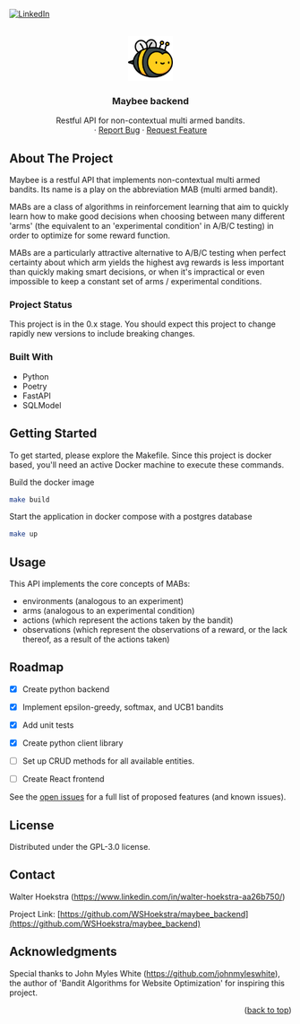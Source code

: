 <a id="readme-top"></a>

<!-- PROJECT SHIELDS -->
[![LinkedIn][linkedin-shield]][linkedin-url]


<!-- PROJECT LOGO -->
<br />
<div align="center">
  <a href="https://github.com/WSHoekstra/maybee_backend">  
  <img src="images/bee.png" alt="Logo" width="80" height="80" title="Bee icons created by Freepik - Flaticon">
  </a>

  <h3 align="center">Maybee backend</h3>

  <p align="center">
    Restful API for non-contextual multi armed bandits.
    <br />
    ·
    <a href="https://github.com/WSHoekstra/maybee_backend/issues/new?labels=bug&template=bug-report---.md">Report Bug</a>
    ·
    <a href="https://github.com/WSHoekstra/maybee_backend/issues/new?labels=enhancement&template=feature-request---.md">Request Feature</a>
  </p>
</div>


<!-- ABOUT THE PROJECT -->
## About The Project
Maybee is a restful API that implements non-contextual multi armed bandits.
Its name is a play on the abbreviation MAB (multi armed bandit).

MABs are a class of algorithms in reinforcement learning that aim to quickly learn how to make good decisions when choosing between many different 'arms' (the equivalent to an 'experimental condition' in A/B/C testing) in order to optimize for some reward function. 

MABs are a particularly attractive alternative to A/B/C testing when perfect certainty about which arm yields the highest avg rewards is less important than quickly making smart decisions, or when it's impractical or even impossible to keep a constant set of arms / experimental conditions.


<!-- PROJECT STATUS -->
### Project Status
This project is in the 0.x stage.
You should expect this project to change rapidly new versions to include breaking changes.


### Built With
* Python
* Poetry
* FastAPI
* SQLModel


<!-- GETTING STARTED -->
## Getting Started

To get started, please explore the Makefile.
Since this project is docker based, you'll need an active Docker machine to execute these commands. 

Build the docker image
```sh
make build
```

Start the application in docker compose with a postgres database
```sh
make up
```


<!-- USAGE EXAMPLES -->
## Usage

This API implements the core concepts of MABs:
- environments (analogous to an experiment)
- arms (analogous to an experimental condition)
- actions (which represent the actions taken by the bandit)
- observations (which represent the observations of a reward, or the lack thereof, as a result of the actions taken)



<!-- ROADMAP -->
## Roadmap

- [x] Create python backend
- [x] Implement epsilon-greedy, softmax, and UCB1 bandits
- [x] Add unit tests
- [x] Create python client library
- [ ] Set up CRUD methods for all available entities.
- [ ] Create React frontend


See the [open issues](https://github.com/WSHoekstra/maybee_backend/issues) for a full list of proposed features (and known issues).


<!-- LICENSE -->
## License
Distributed under the GPL-3.0 license.


<!-- CONTACT -->
## Contact

Walter Hoekstra (https://www.linkedin.com/in/walter-hoekstra-aa26b750/)

Project Link: [https://github.com/WSHoekstra/maybee_backend](https://github.com/WSHoekstra/maybee_backend)


<!-- ACKNOWLEDGMENTS -->
## Acknowledgments
Special thanks to John Myles White (https://github.com/johnmyleswhite), the author of 'Bandit Algorithms for Website Optimization' for inspiring this project.

<p align="right">(<a href="#readme-top">back to top</a>)</p>



<!-- MARKDOWN LINKS & IMAGES -->
<!-- https://www.markdownguide.org/basic-syntax/#reference-style-links -->
[linkedin-shield]: https://img.shields.io/badge/-LinkedIn-black.svg?style=for-the-badge&logo=linkedin&colorB=555
[linkedin-url]: www.linkedin.com/in/walter-hoekstra-aa26b750
